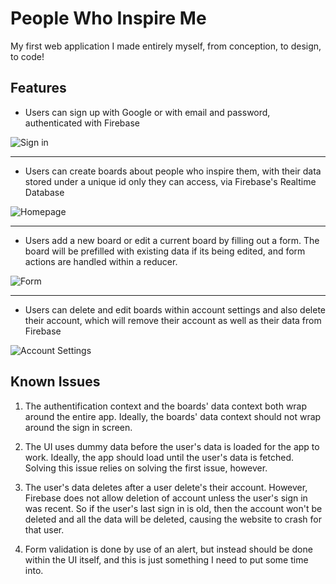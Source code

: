# People Who Inspire Me
My first web application I made entirely myself, from conception, to design, to code! 

## Features
- Users can sign up with Google or with email and password, authenticated with Firebase

![Sign in ](https://i.ibb.co/7rjwZ8f/sign-in.png)
***
- Users can create boards about people who inspire them, with their data stored under a unique id only they can access, via Firebase's Realtime Database

![Homepage](https://i.ibb.co/NVdGxJ2/homescreen.png)
***
- Users add a new board or edit a current board by filling out a form. The board will be prefilled with existing data if its being edited, and form actions are handled within a reducer. 

![Form](https://i.ibb.co/LNdch7G/form.png)
***
- Users can delete and edit boards within account settings and also delete their account, which will remove their account as well as their data from Firebase

![Account Settings](https://i.ibb.co/Fwnp4NP/manage-boards.png)

## Known Issues

1. The authentification context and the boards' data context both wrap around the entire app. Ideally, the boards' data context should not wrap around the sign in screen. 

2. The UI uses dummy data before the user's data is loaded for the app to work. Ideally, the app should load until the user's data is fetched. Solving this issue relies on solving the first issue, however. 

3. The user's data deletes after a user delete's their account. However, Firebase does not allow deletion of account unless the user's sign in was recent. So if the user's last sign in is old, then the account won't be deleted and all the data will be deleted, causing the website to crash for that user. 

4. Form validation is done by use of an alert, but instead should be done within the UI itself, and this is just something I need to put some time into. 

